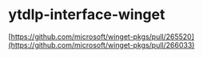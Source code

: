 # ytdlp-interface-winget
[https://github.com/microsoft/winget-pkgs/pull/265520](https://github.com/microsoft/winget-pkgs/pull/266033)
